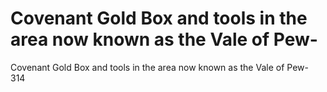 # Covenant Gold Box and tools in the area now known as the Vale of Pew-

Covenant Gold Box and tools in the area now known as the Vale of Pew-
314